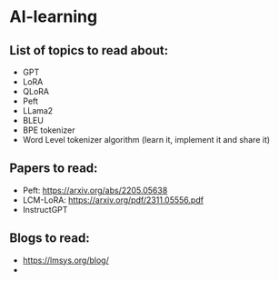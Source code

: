 # AI-learning

## List of topics to read about:    
- GPT
- LoRA
- QLoRA
- Peft
- LLama2
- BLEU
- BPE tokenizer
- Word Level tokenizer algorithm (learn it, implement it and share it)


## Papers to read:
- Peft: https://arxiv.org/abs/2205.05638
- LCM-LoRA: https://arxiv.org/pdf/2311.05556.pdf
- InstructGPT



## Blogs to read:
 - https://lmsys.org/blog/
 - 